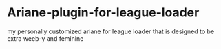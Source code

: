 # Ariane-plugin-for-league-loader
my personally customized ariane for league loader that is designed to be extra weeb-y and feminine 
